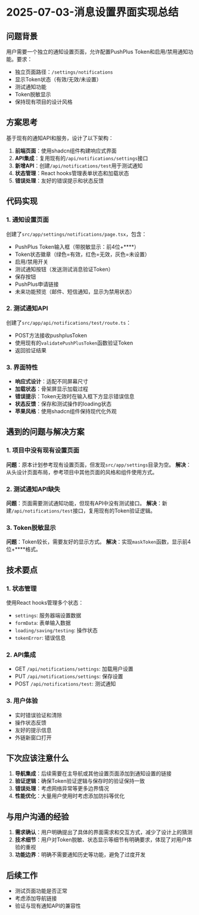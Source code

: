 # 2025-07-03-消息设置界面实现总结

## 问题背景
用户需要一个独立的通知设置页面，允许配置PushPlus Token和启用/禁用通知功能。要求：
- 独立页面路径：`/settings/notifications`
- 显示Token状态（有效/无效/未设置）
- 测试通知功能
- Token脱敏显示
- 保持现有项目的设计风格

## 方案思考
基于现有的通知API和服务，设计了以下架构：
1. **前端页面**：使用shadcn组件构建响应式界面
2. **API集成**：复用现有的`/api/notifications/settings`接口
3. **新增API**：创建`/api/notifications/test`用于测试通知
4. **状态管理**：React hooks管理表单状态和加载状态
5. **错误处理**：友好的错误提示和状态反馈

## 代码实现

### 1. 通知设置页面
创建了`src/app/settings/notifications/page.tsx`，包含：
- PushPlus Token输入框（带脱敏显示：前4位+****）
- Token状态徽章（绿色=有效，红色=无效，灰色=未设置）
- 启用/禁用开关
- 测试通知按钮（发送测试消息验证Token）
- 保存按钮
- PushPlus申请链接
- 未来功能预览（邮件、短信通知，显示为禁用状态）

### 2. 测试通知API
创建了`src/app/api/notifications/test/route.ts`：
- POST方法接收pushplusToken
- 使用现有的`validatePushPlusToken`函数验证Token
- 返回验证结果

### 3. 界面特性
- **响应式设计**：适配不同屏幕尺寸
- **加载状态**：骨架屏显示加载过程
- **错误提示**：Token无效时在输入框下方显示错误信息
- **状态反馈**：保存和测试操作的loading状态
- **苹果风格**：使用shadcn组件保持现代化外观

## 遇到的问题与解决方案

### 1. 项目中没有现有设置页面
**问题**：原本计划参考现有设置页面，但发现`src/app/settings`目录为空。
**解决**：从头设计页面布局，参考项目中其他页面的风格和组件使用方式。

### 2. 测试通知API缺失
**问题**：页面需要测试通知功能，但现有API中没有测试接口。
**解决**：新建`/api/notifications/test`接口，复用现有的Token验证逻辑。

### 3. Token脱敏显示
**问题**：Token较长，需要友好的显示方式。
**解决**：实现`maskToken`函数，显示前4位+****格式。

## 技术要点

### 1. 状态管理
使用React hooks管理多个状态：
- `settings`: 服务器端设置数据
- `formData`: 表单输入数据
- `loading/saving/testing`: 操作状态
- `tokenError`: 错误信息

### 2. API集成
- GET `/api/notifications/settings`: 加载用户设置
- PUT `/api/notifications/settings`: 保存设置
- POST `/api/notifications/test`: 测试通知

### 3. 用户体验
- 实时错误验证和清除
- 操作状态反馈
- 友好的提示信息
- 外链新窗口打开

## 下次应该注意什么

1. **导航集成**：后续需要在主导航或其他设置页面添加到通知设置的链接
2. **验证逻辑**：确保Token验证逻辑与保存时的验证保持一致
3. **错误处理**：考虑网络异常等更多边界情况
4. **性能优化**：大量用户使用时考虑添加防抖等优化

## 与用户沟通的经验

1. **需求确认**：用户明确提出了具体的界面需求和交互方式，减少了设计上的猜测
2. **技术细节**：用户对Token脱敏、状态显示等细节有明确要求，体现了对用户体验的重视
3. **功能边界**：明确不需要通知历史等功能，避免了过度开发

## 后续工作
- 测试页面功能是否正常
- 考虑添加导航链接
- 验证与现有通知API的兼容性